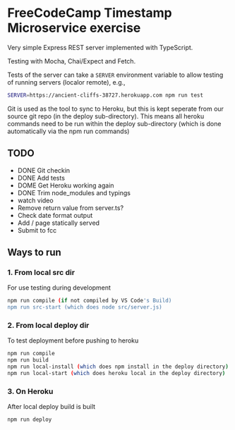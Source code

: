 # FreeCodeCamp Timestamp Microservice exercise

Very simple Express REST server implemented with TypeScript.

Testing with Mocha, Chai/Expect and Fetch.

Tests of the server can take a `SERVER` environment variable to allow testing of
running servers (localor remote), e.g.,

```bash
SERVER=https://ancient-cliffs-38727.herokuapp.com npm run test
```

Git is used as the tool to sync to Heroku, but this is kept seperate from our
source git repo (in the deploy sub-directory). This means all heroku commands need to be
run within the deploy sub-directory (which is done automatically via the npm run commands)

## TODO

* DONE Git checkin
* DONE Add tests
* DOME Get Heroku working again
* DONE Trim node_modules and typings
* watch video
* Remove return value from server.ts?
* Check date format output
* Add / page statically served
* Submit to fcc

## Ways to run

### 1. From local src dir

For use testing during development

```bash
npm run compile (if not compiled by VS Code's Build)
npm run src-start (which does node src/server.js)
```

### 2. From local deploy dir

To test deployment before pushing to heroku

```bash
npm run compile
npm run build
npm run local-install (which does npm install in the deploy directory)
npm run local-start (which does heroku local in the deploy directory)
```

### 3. On Heroku

After local deploy build is built

```bash
npm run deploy
```

